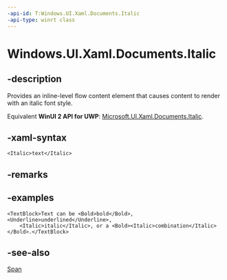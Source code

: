 ```yaml
---
-api-id: T:Windows.UI.Xaml.Documents.Italic
-api-type: winrt class
---
```


<!-- Class syntax.
public class Italic : Windows.UI.Xaml.Documents.Span, Windows.UI.Xaml.Documents.IItalic
-->

# Windows.UI.Xaml.Documents.Italic

## -description
Provides an inline-level flow content element that causes content to render with an italic font style.

Equivalent **WinUI 2 API for UWP**: [Microsoft.UI.Xaml.Documents.Italic](/windows/winui/api/microsoft.ui.xaml.documents.italic).

## -xaml-syntax
```xaml
<Italic>text</Italic>
```


## -remarks

## -examples

```xaml
<TextBlock>Text can be <Bold>bold</Bold>, <Underline>underlined</Underline>,
    <Italic>italic</Italic>, or a <Bold><Italic>combination</Italic></Bold>.</TextBlock>
```

## -see-also
[Span](span.md)
